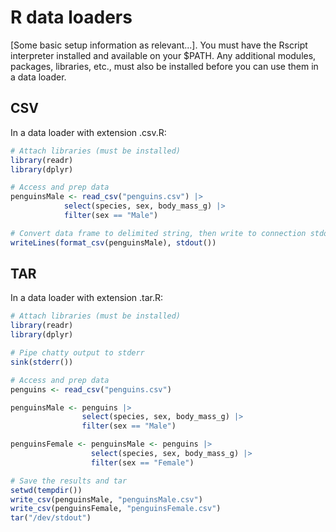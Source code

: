 # R data loaders

[Some basic setup information as relevant...]. You must have the Rscript interpreter installed and available on your $PATH. Any additional modules, packages, libraries, etc., must also be installed before you can use them in a data loader.

## CSV

In a data loader with extension .csv.R:
```R run=false
# Attach libraries (must be installed)
library(readr)
library(dplyr)

# Access and prep data
penguinsMale <- read_csv("penguins.csv") |> 
            select(species, sex, body_mass_g) |>
            filter(sex == "Male")

# Convert data frame to delimited string, then write to connection stdout()
writeLines(format_csv(penguinsMale), stdout())
```

## TAR

In a data loader with extension .tar.R:

```R run=false
# Attach libraries (must be installed)
library(readr)
library(dplyr)

# Pipe chatty output to stderr
sink(stderr())

# Access and prep data
penguins <- read_csv("penguins.csv")

penguinsMale <- penguins |>
                select(species, sex, body_mass_g) |>
                filter(sex == "Male")

penguinsFemale <- penguinsMale <- penguins |>
                  select(species, sex, body_mass_g) |>
                  filter(sex == "Female")

# Save the results and tar
setwd(tempdir())
write_csv(penguinsMale, "penguinsMale.csv")
write_csv(penguinsFemale, "penguinsFemale.csv")
tar("/dev/stdout")
```
